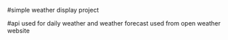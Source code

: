 #simple weather display project

#api used for daily weather and weather forecast used from open weather website
